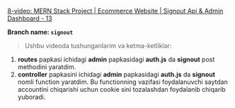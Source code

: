 [8-video: MERN Stack Project | Ecommerce Website | Signout Api & Admin Dashboard - 13
](https://youtu.be/mTFrpBQBpiY)

**Branch name: `signout`**

> Ushbu videoda tushunganlarim va ketma-ketliklar:
1. **routes** papkasi ichidagi **admin** papkasidagi **auth.js** da **signout** post methodini yaratdim.
2. **controller** papkasini ichidagi **admin** papkasidagi **auth.js** da **signout** nomli function yaratdim. Bu functionning vazifasi foydalanuvchi saytdan accountini chiqarishi uchun cookie sini tozalashdan foydalanib chiqarib yuboradi.